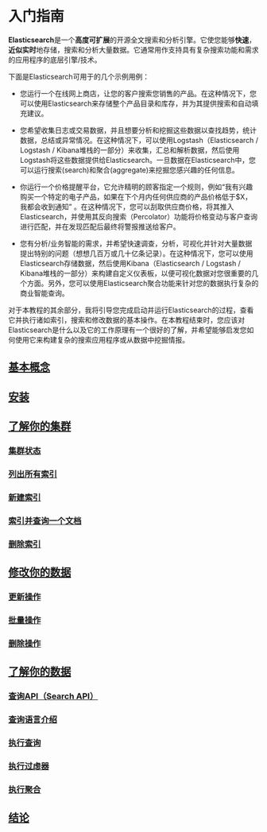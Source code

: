 # 入门指南

**Elasticsearch**是一个**高度可扩展**的开源全文搜索和分析引擎。它使您能够**快速**，**近似实时**地存储，搜索和分析大量数据。它通常用作支持具有复杂搜索功能和需求的应用程序的底层引擎/技术。

下面是Elasticsearch可用于的几个示例用例：

* 您运行一个在线网上商店，让您的客户搜索您销售的产品。在这种情况下，您可以使用Elasticsearch来存储整个产品目录和库存，并为其提供搜索和自动填充建议。

* 您希望收集日志或交易数据，并且想要分析和挖掘这些数据以查找趋势，统计数据，总结或异常情况。在这种情况下，可以使用Logstash（Elasticsearch / Logstash / Kibana堆栈的一部分）来收集，汇总和解析数据，然后使用Logstash将这些数据提供给Elasticsearch。一旦数据在Elasticsearch中，您可以运行搜索(search)和聚合(aggregate)来挖掘您感兴趣的任何信息。

* 你运行一个价格提醒平台，它允许精明的顾客指定一个规则，例如“我有兴趣购买一个特定的电子产品，如果在下个月内任何供应商的产品价格低于$X，我都会收到通知” 。在这种情况下，您可以刮取供应商价格，将其推入Elasticsearch，并使用其反向搜索（Percolator）功能将价格变动与客户查询进行匹配，并在发现匹配后最终将警报推送给客户。

* 您有分析/业务智能的需求，并希望快速调查，分析，可视化并针对大量数据提出特别的问题（想想几百万或几十亿条记录）。在这种情况下，您可以使用Elasticsearch存储数据，然后使用Kibana（Elasticsearch / Logstash / Kibana堆栈的一部分）来构建自定义仪表板，以便可视化数据对您很重要的几个方面。另外，您可以使用Elasticsearch聚合功能来针对您的数据执行复杂的商业智能查询。

对于本教程的其余部分，我将引导您完成启动并运行Elasticsearch的过程，查看它并执行诸如索引，搜索和修改数据的基本操作。在本教程结束时，您应该对Elasticsearch是什么以及它的工作原理有一个很好的了解，并希望能够启发您如何使用它来构建复杂的搜索应用程序或从数据中挖掘情报。

## [基本概念](Basic_Concepts.md)
## [安装](Installation.md)
## [了解你的集群]()
### [集群状态](Exploring_Your_Cluster/Cluster_Health.md)
### [列出所有索引](Exploring_Your_Cluster/List_All_Indices.md)
### [新建索引](Exploring_Your_Cluster/Create_an_Index.md)
### [索引并查询一个文档](Exploring_Your_Cluster/Index_and_Query_a_Document.md)
### [删除索引](Exploring_Your_Cluster/Delete_an_Index.md)
## [修改你的数据]()
### [更新操作](Modifying_Your_Data/Updating_Documents.md)
### [批量操作](Modifying_Your_Data/Batch_Processing.md)
### [删除操作](Modifying_Your_Data/Deleting_Documents.md)
## [了解你的数据]()
### [查询API（Search API）](Exploring_Your_Data/The_Search_API.md)
### [查询语言介绍](Exploring_Your_Data/Introducing_the_Query_Language.md)
### [执行查询](Exploring_Your_Data/Executing_Searches.md)
### [执行过虑器](Exploring_Your_Data/Executing_Filters.md)
### [执行聚合](Exploring_Your_Data/Executing_Aggregations.md)
## [结论](Conclusion.md)




